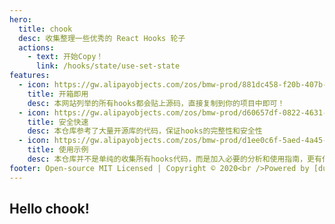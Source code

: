```yaml
---
hero:
  title: chook
  desc: 收集整理一些优秀的 React Hooks 轮子
  actions:
    - text: 开始Copy！
      link: /hooks/state/use-set-state
features:
  - icon: https://gw.alipayobjects.com/zos/bmw-prod/881dc458-f20b-407b-947a-95104b5ec82b/k79dm8ih_w144_h144.png
    title: 开箱即用
    desc: 本网站列举的所有hooks都会贴上源码，直接复制到你的项目中即可！
  - icon: https://gw.alipayobjects.com/zos/bmw-prod/d60657df-0822-4631-9d7c-e7a869c2f21c/k79dmz3q_w126_h126.png
    title: 安全快速
    desc: 本仓库参考了大量开源库的代码，保证hooks的完整性和安全性
  - icon: https://gw.alipayobjects.com/zos/bmw-prod/d1ee0c6f-5aed-4a45-a507-339a4bfe076c/k7bjsocq_w144_h144.png
    title: 使用示例
    desc: 本仓库并不是单纯的收集所有hooks代码，而是加入必要的分析和使用指南，更有代码块demo展示
footer: Open-source MIT Licensed | Copyright © 2020<br />Powered by [dumi](https://d.umijs.org)
---
```


## Hello chook!
